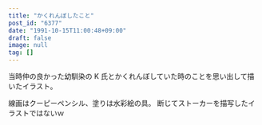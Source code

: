 ```yaml
---
title: "かくれんぼしたこと"
post_id: "6377"
date: "1991-10-15T11:00:48+09:00"
draft: false
image: null
tag: []
---
```



当時仲の良かった幼馴染の K 氏とかくれんぼしていた時のことを思い出して描いたイラスト。

線画はクーピーペンシル、塗りは水彩絵の具。 断じてストーカーを描写したイラストではないｗ

